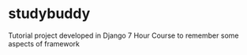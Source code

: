 # studybuddy
Tutorial project developed in Django 7 Hour Course to remember some aspects of framework

